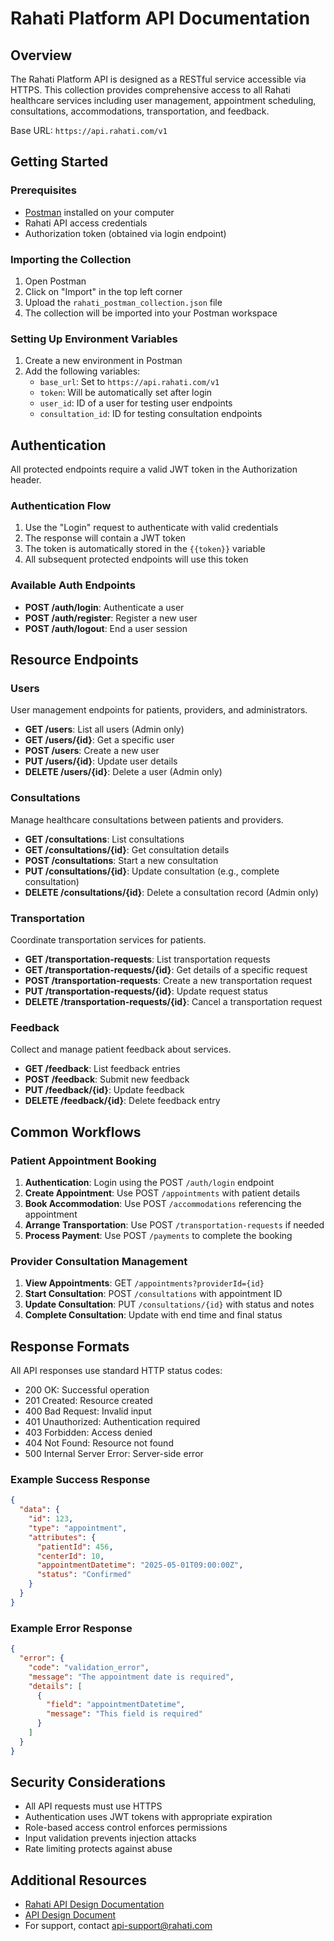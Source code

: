 # Rahati Platform API Documentation

## Overview

The Rahati Platform API is designed as a RESTful service accessible via HTTPS. This collection provides comprehensive access to all Rahati healthcare services including user management, appointment scheduling, consultations, accommodations, transportation, and feedback.

Base URL: `https://api.rahati.com/v1`

## Getting Started

### Prerequisites
- [Postman](https://www.postman.com/downloads/) installed on your computer
- Rahati API access credentials
- Authorization token (obtained via login endpoint)

### Importing the Collection
1. Open Postman
2. Click on "Import" in the top left corner
3. Upload the `rahati_postman_collection.json` file
4. The collection will be imported into your Postman workspace

### Setting Up Environment Variables
1. Create a new environment in Postman
2. Add the following variables:
   - `base_url`: Set to `https://api.rahati.com/v1`
   - `token`: Will be automatically set after login
   - `user_id`: ID of a user for testing user endpoints
   - `consultation_id`: ID for testing consultation endpoints

## Authentication

All protected endpoints require a valid JWT token in the Authorization header.

### Authentication Flow
1. Use the "Login" request to authenticate with valid credentials
2. The response will contain a JWT token
3. The token is automatically stored in the `{{token}}` variable
4. All subsequent protected endpoints will use this token

### Available Auth Endpoints
- **POST /auth/login**: Authenticate a user
- **POST /auth/register**: Register a new user
- **POST /auth/logout**: End a user session

## Resource Endpoints

### Users
User management endpoints for patients, providers, and administrators.

- **GET /users**: List all users (Admin only)
- **GET /users/{id}**: Get a specific user
- **POST /users**: Create a new user
- **PUT /users/{id}**: Update user details
- **DELETE /users/{id}**: Delete a user (Admin only)

### Consultations
Manage healthcare consultations between patients and providers.

- **GET /consultations**: List consultations
- **GET /consultations/{id}**: Get consultation details
- **POST /consultations**: Start a new consultation
- **PUT /consultations/{id}**: Update consultation (e.g., complete consultation)
- **DELETE /consultations/{id}**: Delete a consultation record (Admin only)

### Transportation
Coordinate transportation services for patients.

- **GET /transportation-requests**: List transportation requests
- **GET /transportation-requests/{id}**: Get details of a specific request
- **POST /transportation-requests**: Create a new transportation request
- **PUT /transportation-requests/{id}**: Update request status
- **DELETE /transportation-requests/{id}**: Cancel a transportation request

### Feedback
Collect and manage patient feedback about services.

- **GET /feedback**: List feedback entries
- **POST /feedback**: Submit new feedback
- **PUT /feedback/{id}**: Update feedback
- **DELETE /feedback/{id}**: Delete feedback entry

## Common Workflows

### Patient Appointment Booking
1. **Authentication**: Login using the POST `/auth/login` endpoint
2. **Create Appointment**: Use POST `/appointments` with patient details
3. **Book Accommodation**: Use POST `/accommodations` referencing the appointment
4. **Arrange Transportation**: Use POST `/transportation-requests` if needed
5. **Process Payment**: Use POST `/payments` to complete the booking

### Provider Consultation Management
1. **View Appointments**: GET `/appointments?providerId={id}`
2. **Start Consultation**: POST `/consultations` with appointment ID
3. **Update Consultation**: PUT `/consultations/{id}` with status and notes
4. **Complete Consultation**: Update with end time and final status

## Response Formats

All API responses use standard HTTP status codes:
- 200 OK: Successful operation
- 201 Created: Resource created
- 400 Bad Request: Invalid input
- 401 Unauthorized: Authentication required
- 403 Forbidden: Access denied
- 404 Not Found: Resource not found
- 500 Internal Server Error: Server-side error

### Example Success Response
```json
{
  "data": {
    "id": 123,
    "type": "appointment",
    "attributes": {
      "patientId": 456,
      "centerId": 10,
      "appointmentDatetime": "2025-05-01T09:00:00Z",
      "status": "Confirmed"
    }
  }
}
```

### Example Error Response
```json
{
  "error": {
    "code": "validation_error",
    "message": "The appointment date is required",
    "details": [
      {
        "field": "appointmentDatetime",
        "message": "This field is required"
      }
    ]
  }
}
```

## Security Considerations

- All API requests must use HTTPS
- Authentication uses JWT tokens with appropriate expiration
- Role-based access control enforces permissions
- Input validation prevents injection attacks
- Rate limiting protects against abuse

## Additional Resources

- [Rahati API Design Documentation](rahati_API_Design.pdf)
- [API Design Document](apid_Design.md)
- For support, contact api-support@rahati.com 